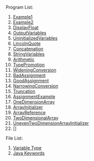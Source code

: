 Program List:
1. [Example1](Example1.java)
2. [Example2](Example2.java)
3. [DisplayFloat](DisplayFloat.java)
4. [OutputVariables](OutputVariables.java)
5. [UninitializedVariables](UninitializedVariables.java)
6. [LincolnQuote](LincolnQuote.java)
7. [Concatenation](Concatenation.java)
8. [StringVariables](StringVariables.java)
9. [Arithmetic](Arithmetic.java)
10. [TypePromotion](TypePromotion.java)
11. [WideningConversion](WideningConversion.java)
12. [BadAssignment](BadAssignment.java)
13. [GoodAssignment](GoodAssignment.java)
14. [NarrowingConversion](NarrowingConversion.java)
15. [Truncation](Truncation.java)
16. [AssignmentExample](AssignmentExample.java)
17. [OneDimensionArray](OneDimensionArray.java)
18. [ArrayInitializer](ArrayInitializer.java)
19. [ArrayReference](ArrayReference.java)
20. [TwoDimensionalArray](TwoDimensionalArray.java)
21. [UnevenTwoDimensionArrayInitializer](UnevenTwoDimensionArrayInitializer.java)
22. []






File List:
1. [Variable Type](VariableType.txt)
2. [Java Keywords](JavaKeywords.txt)